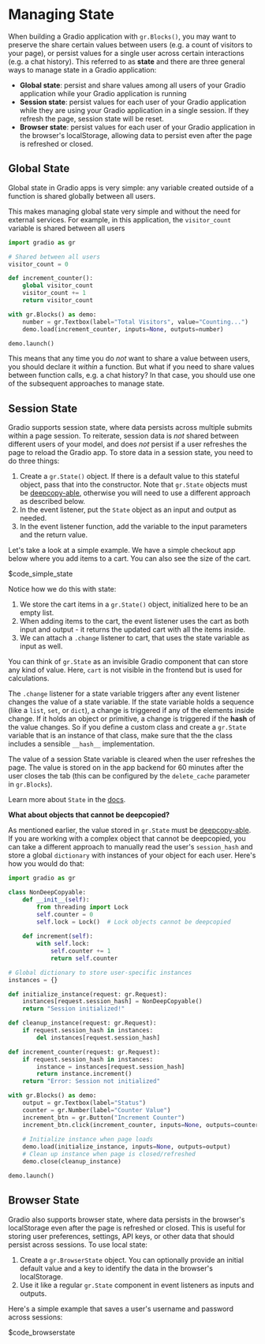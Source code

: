 # Managing State

When building a Gradio application with `gr.Blocks()`, you may want to preserve the share certain values between users (e.g. a count of visitors to your page), or persist values for a single user across certain interactions (e.g. a chat history). This referred to as **state** and there are three general ways to manage state in a Gradio application:

* **Global state**: persist and share values among all users of your Gradio application while your Gradio application is running
* **Session state**: persist values for each user of your Gradio application while they are using your Gradio application in a single session. If they refresh the page, session state will be reset.
* **Browser state**: persist values for each user of your Gradio application in the browser's localStorage, allowing data to persist even after the page is refreshed or closed.

## Global State

Global state in Gradio apps is very simple: any variable created outside of a function is shared globally between all users.

This makes managing global state very simple and without the need for external services. For example, in this application, the `visitor_count` variable is shared between all users

```py
import gradio as gr

# Shared between all users
visitor_count = 0

def increment_counter():
    global visitor_count
    visitor_count += 1
    return visitor_count

with gr.Blocks() as demo:    
    number = gr.Textbox(label="Total Visitors", value="Counting...")
    demo.load(increment_counter, inputs=None, outputs=number)

demo.launch()
```

This means that any time you do _not_ want to share a value between users, you should declare it _within_ a function. But what if you need to share values between function calls, e.g. a chat history? In that case, you should use one of the subsequent approaches to manage state.

## Session State

Gradio supports session state, where data persists across multiple submits within a page session. To reiterate, session data is _not_ shared between different users of your model, and does _not_ persist if a user refreshes the page to reload the Gradio app. To store data in a session state, you need to do three things:

1. Create a `gr.State()` object. If there is a default value to this stateful object, pass that into the constructor. Note that `gr.State` objects must be [deepcopy-able](https://docs.python.org/3/library/copy.html), otherwise you will need to use a different approach as described below.
2. In the event listener, put the `State` object as an input and output as needed.
3. In the event listener function, add the variable to the input parameters and the return value.

Let's take a look at a simple example. We have a simple checkout app below where you add items to a cart. You can also see the size of the cart.

$code_simple_state

Notice how we do this with state:

1. We store the cart items in a `gr.State()` object, initialized here to be an empty list.
2. When adding items to the cart, the event listener uses the cart as both input and output - it returns the updated cart with all the items inside. 
3. We can attach a `.change` listener to cart, that uses the state variable as input as well.

You can think of `gr.State` as an invisible Gradio component that can store any kind of value. Here, `cart` is not visible in the frontend but is used for calculations.

The `.change` listener for a state variable triggers after any event listener changes the value of a state variable. If the state variable holds a sequence (like a `list`, `set`, or `dict`), a change is triggered if any of the elements inside change. If it holds an object or primitive, a change is triggered if the **hash** of the  value changes. So if you define a custom class and create a `gr.State` variable that is an instance of that class, make sure that the the class includes a sensible `__hash__` implementation.

The value of a session State variable is cleared when the user refreshes the page. The value is stored on in the app backend for 60 minutes after the user closes the tab (this can be configured by the `delete_cache` parameter in `gr.Blocks`).

Learn more about `State` in the [docs](https://gradio.app/docs/gradio/state).

**What about objects that cannot be deepcopied?**

As mentioned earlier, the value stored in `gr.State` must be [deepcopy-able](https://docs.python.org/3/library/copy.html). If you are working with a complex object that cannot be deepcopied, you can take a different approach to manually read the user's `session_hash` and store a global `dictionary` with instances of your object for each user. Here's how you would do that:

```py
import gradio as gr

class NonDeepCopyable:
    def __init__(self):
        from threading import Lock
        self.counter = 0
        self.lock = Lock()  # Lock objects cannot be deepcopied
    
    def increment(self):
        with self.lock:
            self.counter += 1
            return self.counter

# Global dictionary to store user-specific instances
instances = {}

def initialize_instance(request: gr.Request):
    instances[request.session_hash] = NonDeepCopyable()
    return "Session initialized!"

def cleanup_instance(request: gr.Request):
    if request.session_hash in instances:
        del instances[request.session_hash]

def increment_counter(request: gr.Request):
    if request.session_hash in instances:
        instance = instances[request.session_hash]
        return instance.increment()
    return "Error: Session not initialized"

with gr.Blocks() as demo:
    output = gr.Textbox(label="Status")
    counter = gr.Number(label="Counter Value")
    increment_btn = gr.Button("Increment Counter")
    increment_btn.click(increment_counter, inputs=None, outputs=counter)
    
    # Initialize instance when page loads
    demo.load(initialize_instance, inputs=None, outputs=output)    
    # Clean up instance when page is closed/refreshed
    demo.close(cleanup_instance)    

demo.launch()
```

## Browser State

Gradio also supports browser state, where data persists in the browser's localStorage even after the page is refreshed or closed. This is useful for storing user preferences, settings, API keys, or other data that should persist across sessions. To use local state:

1. Create a `gr.BrowserState` object. You can optionally provide an initial default value and a key to identify the data in the browser's localStorage.
2. Use it like a regular `gr.State` component in event listeners as inputs and outputs.

Here's a simple example that saves a user's username and password across sessions:

$code_browserstate

